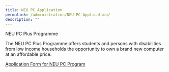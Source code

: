 ```yaml
---
title: NEU PC Application
permalink: /administration/NEU-PC-Application/
description: ""
---
```

NEU PC Plus Programme  
  
The NEU PC Plus Programme offers students and persons with disabilities from low income households the opportunity to own a brand new computer at an affordable price.

[Application Form for NEU PC Program](/files/Administration/XHPS_NEU%20PC%20APPLICATION%20FORM%20(FOR%20MOEFAS).pdf)